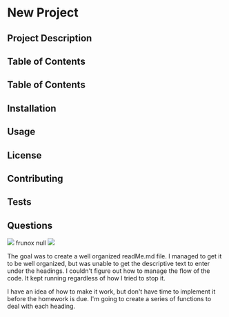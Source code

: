 # New Project

## Project Description

## Table of Contents

## Table of Contents

## Installation

## Usage

## License

## Contributing

## Tests

## Questions

![](https://img.shields.io/badge/Project-Creator-brightgreen)  frunox  null
![](https://avatars0.githubusercontent.com/u/60527588?v=4)

The goal was to create a well organized readMe.md file.  I managed to get it to be well organized, but was unable to get the descriptive text to enter  under the headings.  I couldn't figure out how to manage the flow of the code.  It kept running regardless of how I tried to stop it.  

I have an idea of how to make it work, but don't have time to implement it before the homework is due.  I'm going to create a series of functions to deal with each heading.
